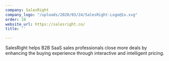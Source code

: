```yaml
---
company: SalesRight
company_logo: "/uploads/2020/03/24/SalesRight-Logo@1x.svg"
order: 10
website_url: https://salesright.co/
title: ''

---
```

SalesRight helps B2B SaaS sales professionals close more deals by enhancing the buying experience through interactive and intelligent pricing. 